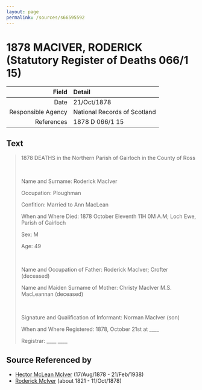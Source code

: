 ```yaml
---
layout: page
permalink: /sources/s66595592
---
```


# 1878 MACIVER, RODERICK (Statutory Register of Deaths 066/1 15)

Field | Detail
---:|:---
Date | 21/Oct/1878
Responsible Agency | National Records of Scotland
References | 1878 D 066/1 15

## Text

> 1878 DEATHS in the Northern Parish of Gairloch in the County of Ross
>
> <br/>
>
> Name and Surname: Roderick MacIver
>
> Occupation: Ploughman
>
> Confition: Married to Ann MacLean
>
> When and Where Died: 1878 October Eleventh 11H 0M A.M; Loch Ewe, Parish of Gairloch
>
> Sex: M
>
> Age: 49
>
> <br/>
>
> Name and Occupation of Father: Roderick MacIver; Crofter (deceased)
>
> Name and Maiden Surname of Mother: Christy MacIver M.S. MacLeannan (deceased)
>
> <br/>
>
> Signature and Qualification of Informant: Norman MacIver (son)
>
> When and Where Registered: 1878, October 21st at ____
>
> Registrar: ____ ____
>

## Source Referenced by

* [Hector McLean McIver](../people/@62168745@-hector-mclean-mciver-b1878-8-17-d1938-2-21.md) (17/Aug/1878 - 21/Feb/1938)
* [Roderick McIver](../people/@91038040@-roderick-mciver-b1821-d1878-10-11.md) (about 1821 - 11/Oct/1878)
